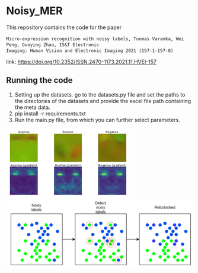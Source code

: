 # Noisy_MER
This repository contains the code for the paper 
```
Micro-expression recognition with noisy labels, Tuomas Varanka, Wei Peng, Guoying Zhao, IS&T Electronic
Imaging: Human Vision and Electronic Imaging 2021 (157-1-157-8)
```
link: https://doi.org/10.2352/ISSN.2470-1173.2021.11.HVEI-157

## Running the code
1. Setting up the datasets. go to the datasets.py file and set the paths to the directories of the datasets and provide the excel file path containing the meta data.
2. pip install -r requirements.txt
3. Run the main.py file, from which you can further select parameters.


![Mean of optical flows.](of_mean.PNG)
![Overview of noisy label technique.](noisy_mer.PNG)

